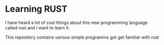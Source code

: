 # Learning RUST

I have heard a lot of cool things about this new programming language called rust and i want to learn it. 

This repository contains various simple programms got get familiar with rust
